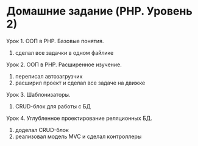 # Домашние задание (PHP. Уровень 2)

Урок 1. ООП в PHP. Базовые понятия.

1. сделал все задачки в одном файлике

Урок 2. ООП в PHP. Расширенное изучение.

1. переписал автозагрузчик
2. расширил проект и сделал все задаче на движке

Урок 3. Шаблонизаторы.

1. CRUD-блок для работы с БД

Урок 4. Углубленное проектирование реляционных БД.

1. доделал CRUD-блок
2. реализовал модель MVC и сделал контроллеры